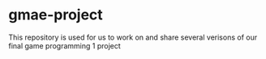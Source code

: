 # gmae-project
This repository is used for us to work on and share several verisons of our final game programming 1 project